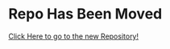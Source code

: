 # Repo Has Been Moved
[Click Here to go to the new Repository!](https://github.com/Concord-Ecosystem/Concord-API-NodeJS)
